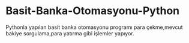 # Basit-Banka-Otomasyonu-Python
Pythonla yapılan basit banka otomasyonu programı para çekme,mevcut bakiye sorgulama,para yatırma gibi işlemler yapıyor.
